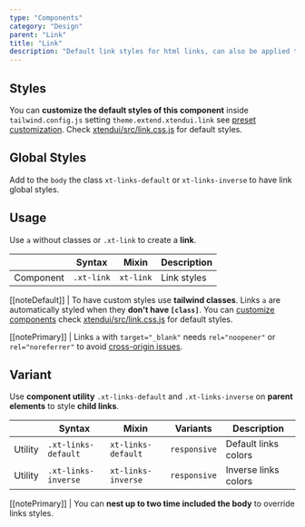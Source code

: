 ```yaml
---
type: "Components"
category: "Design"
parent: "Link"
title: "Link"
description: "Default link styles for html links, can also be applied to buttons and other tags."
---
```


## Styles

You can **customize the default styles of this component** inside `tailwind.config.js` setting `theme.extend.xtendui.link` see [preset customization](/components/preset#customization). Check [xtendui/src/link.css.js](https://github.com/xtendui/xtendui/blob/beta/src/link.css.js) for default styles.

## Global Styles

Add to the `body` the class `xt-links-default` or `xt-links-inverse` to have link global styles.

## Usage

Use `a` without classes or `.xt-link` to create a **link**.

<div class="xt-overflow-sub overflow-y-hidden overflow-x-scroll my-5 xt-my-auto w-full">

|                         | Syntax                                     | Mixin                       | Description                   |
| ----------------------- | ----------------------------------------- | ----------------------------- | ----------------------------- |
| Component                  | `.xt-link`                 | `xt-link`              | Link styles            |

</div>

[[noteDefault]]
| To have custom styles use **tailwind classes**. Links `a` are automatically styled when they **don't have `[class]`**. You can [customize components](/components/preset#customization) check [xtendui/src/link.css.js](https://github.com/xtendui/xtendui/blob/beta/src/link.css.js) for default styles.

[[notePrimary]]
| Links `a` with `target="_blank"` needs `rel="noopener"` or `rel="noreferrer"` to avoid [cross-origin issues](https://web.dev/external-anchors-use-rel-noopener/).

<demo>
  <demoinline src="demos/components/link/usage">
  </demoinline>
</demo>

## Variant

Use **component utility** `.xt-links-default` and `.xt-links-inverse` on **parent elements** to style **child links**.

<div class="xt-overflow-sub overflow-y-hidden overflow-x-scroll my-5 xt-my-auto w-full">

|                      | Syntax                          | Mixin            | Variants               | Description                   |
| ----------------------- | ---------------------------- | -----------------| ----------------------------- |----------------------------- |
| Utility                  | `.xt-links-default`       | `xt-links-default`                | `responsive`                | Default links colors            |
| Utility                  | `.xt-links-inverse`       | `xt-links-inverse`                | `responsive`                | Inverse links colors            |

</div>

[[notePrimary]]
| You can **nest up to two time included the body** to override links styles.

<demo>
  <demoinline src="demos/components/link/variant-inverse">
  </demoinline>
</demo>
